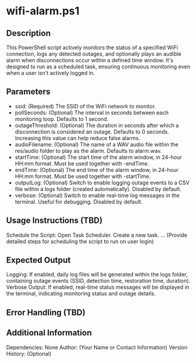 ﻿
# wifi-alarm.ps1

## Description

This PowerShell script actively monitors the status of a specified WiFi connection, logs any detected outages, and optionally plays an audible alarm when disconnections occur within a defined time window. It's designed to run as a scheduled task, ensuring continuous monitoring even when a user isn't actively logged in.

## Parameters

- ssid: (Required) The SSID of the WiFi network to monitor.
- pollSeconds: (Optional) The interval in seconds between each monitoring loop. Defaults to 1 second.
- outageThreshold: (Optional) The duration in seconds after which a disconnection is considered an outage. Defaults to 0 seconds. Increasing this value can help reduce false alarms.
- audioFilename: (Optional) The name of a WAV audio file within the res/audio folder to play as the alarm. Defaults to alarm.wav.
- startTime: (Optional) The start time of the alarm window, in 24-hour HH:mm format. Must be used together with -endTime.
- endTime: (Optional) The end time of the alarm window, in 24-hour HH:mm format. Must be used together with -startTime.
- outputLog: (Optional) Switch to enable logging outage events to a CSV file within a logs folder (created automatically). Disabled by default.
- verbose: (Optional) Switch to enable real-time log messages in the terminal. Useful for debugging. Disabled by default.
## Usage Instructions (TBD)

Schedule the Script:
Open Task Scheduler.
Create a new task.
... (Provide detailed steps for scheduling the script to run on user login)
## Expected Output

Logging: If enabled, daily log files will be generated within the logs folder, containing outage events (SSID, detection time, restoration time, duration).
Verbose Output: If enabled, real-time status messages will be displayed in the terminal, indicating monitoring status and outage details.
## Error Handling (TBD)

## Additional Information

Dependencies: None
Author: (Your Name or Contact Information)
Version History: (Optional)
